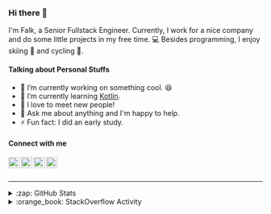### Hi there 👋

I'm Falk, a Senior Fullstack Engineer. Currently, I work for a nice company and do some little projects in my free time. :computer: Besides programming, I enjoy skiing :ski: and cycling :bicyclist:.

#### Talking about Personal Stuffs

- 🔭 I’m currently working on something cool. :laughing:
- 🌱 I’m currently learning [Kotlin][kotlin].
- 👯 I love to meet new people!
- 💬 Ask me about anything and I'm happy to help.
- ⚡ Fun fact: I did an early study.

#### Connect with me

[<img align="left" alt="LinkedIn" width="22px" src="https://cdn.jsdelivr.net/npm/simple-icons@v3/icons/linkedin.svg" />][linkedin]
[<img align="left" alt="GitHub" width="22px" src="https://cdn.jsdelivr.net/npm/simple-icons@v3/icons/github.svg" />][github]
[<img align="left" alt="GitLab" width="22px" src="https://cdn.jsdelivr.net/npm/simple-icons@v3/icons/gitlab.svg" />][gitlab]
[<img align="left" alt="Stack Overflow" width="22px" src="https://cdn.jsdelivr.net/npm/simple-icons@v3/icons/stackoverflow.svg" />][stackoverflow]

<br />
<br />

---

<details>
  <summary>:zap: GitHub Stats</summary>
  
  [![Flaxel's github stats](https://github-readme-stats.vercel.app/api?username=flaxel&include_all_commits=true)][github]
</details>

<details>
  <summary>:orange_book: StackOverflow Activity</summary>
  
  <!-- STACKOVERFLOW:START -->
- [Answer by flaxel for How can I use a PR Template from a Submodule in GitHub?](https://stackoverflow.com/questions/78823360/how-can-i-use-a-pr-template-from-a-submodule-in-github/78831849#78831849)
- [Answer by flaxel for GitHub Actions Changelog Generator Results in Error](https://stackoverflow.com/questions/74274211/github-actions-changelog-generator-results-in-error/74274259#74274259)
- [Answer by flaxel for General timeout for GitHub Actions jobs](https://stackoverflow.com/questions/72900262/general-timeout-for-github-actions-jobs/72928898#72928898)
- [Answer by flaxel for github &quot;Automatically delete head branches&quot; for multiple repositories](https://stackoverflow.com/questions/72232700/github-automatically-delete-head-branches-for-multiple-repositories/72233834#72233834)
- [Answer by flaxel for Make Github actions job wait for CircleCI workflow](https://stackoverflow.com/questions/71741116/make-github-actions-job-wait-for-circleci-workflow/71741274#71741274)
<!-- STACKOVERFLOW:END -->
</details>

[stackoverflow]: https://stackoverflow.com/users/10951752/flaxel
[gitlab]: https://gitlab.com/flaxel
[github]: https://github.com/flaxel
[linkedin]: https://www.linkedin.com/in/falk-p-b457211a0/
[kotlin]: https://kotlinlang.org/
